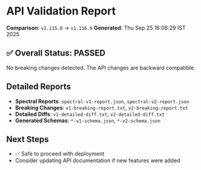 # API Validation Report

**Comparison**: `v1.115.0` → `v1.116.0`
**Generated**: Thu Sep 25 16:06:29 IST 2025

## ✅ Overall Status: PASSED

No breaking changes detected. The API changes are backward compatible.

## Detailed Reports

- **Spectral Reports**: `spectral-v1-report.json`, `spectral-v2-report.json`
- **Breaking Changes**: `v1-breaking-report.txt`, `v2-breaking-report.txt`
- **Detailed Diffs**: `v1-detailed-diff.txt`, `v2-detailed-diff.txt`
- **Generated Schemas**: `*-v1-schema.json`, `*-v2-schema.json`

## Next Steps

- ✅ Safe to proceed with deployment
- Consider updating API documentation if new features were added
